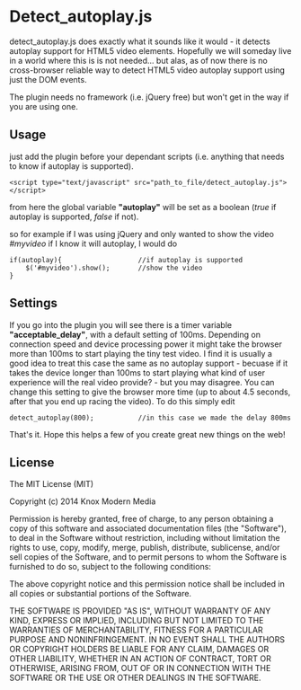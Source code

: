 Detect_autoplay.js
=========

detect_autoplay.js does exactly what it sounds like it would - it detects autoplay support for HTML5 video elements. Hopefully we will someday live in a world where this is is not needed... but alas, as of now there is no cross-browser 
reliable way to detect HTML5 video autoplay support using just the DOM events. 

The plugin needs no framework (i.e. jQuery free) but won't get in the way if you are using one.

Usage
----
just add the plugin before your dependant scripts (i.e. anything that needs to know if autoplay is supported).
    
    <script type="text/javascript" src="path_to_file/detect_autoplay.js"></script>
from here the global variable **"autoplay"**  will be set as a boolean (*true* if autoplay is supported, *false* if not).

so for example if I was using jQuery and only wanted to show the video *#myvideo* if I know it will autoplay, I would do

    if(autoplay){                   //if autoplay is supported 
        $('#myvideo').show();       //show the video
    }
    
    
Settings
----
If you go into the plugin you will see there is a timer variable **"acceptable_delay"**, with a default setting of 100ms. Depending on connection speed and device processing power it might take the browser more than 100ms to start playing the tiny test video. I find it is usually a good idea to treat this case the same as no autoplay support - becuase if it takes the device longer than 100ms to start playing what kind of user experience will the real video provide? - but you may disagree. You can change this setting to give the browser more time (up to about 4.5 seconds, after that you end up racing the video). To do this simply edit 
    
    detect_autoplay(800);           //in this case we made the delay 800ms


That's it. Hope this helps a few of you create great new things on the web!

License
----

The MIT License (MIT)

Copyright (c) 2014 Knox Modern Media

Permission is hereby granted, free of charge, to any person obtaining a copy
of this software and associated documentation files (the "Software"), to deal
in the Software without restriction, including without limitation the rights
to use, copy, modify, merge, publish, distribute, sublicense, and/or sell
copies of the Software, and to permit persons to whom the Software is
furnished to do so, subject to the following conditions:

The above copyright notice and this permission notice shall be included in
all copies or substantial portions of the Software.

THE SOFTWARE IS PROVIDED "AS IS", WITHOUT WARRANTY OF ANY KIND, EXPRESS OR
IMPLIED, INCLUDING BUT NOT LIMITED TO THE WARRANTIES OF MERCHANTABILITY,
FITNESS FOR A PARTICULAR PURPOSE AND NONINFRINGEMENT. IN NO EVENT SHALL THE
AUTHORS OR COPYRIGHT HOLDERS BE LIABLE FOR ANY CLAIM, DAMAGES OR OTHER
LIABILITY, WHETHER IN AN ACTION OF CONTRACT, TORT OR OTHERWISE, ARISING FROM,
OUT OF OR IN CONNECTION WITH THE SOFTWARE OR THE USE OR OTHER DEALINGS IN
THE SOFTWARE.



